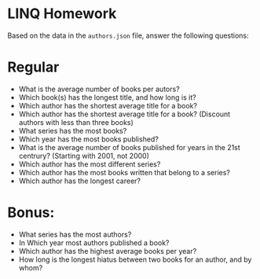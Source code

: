 # LINQ Homework

Based on the data in the `authors.json` file, answer the following questions:

# Regular

- What is the average number of books per autors?
- Which book(s) has the longest title, and how long is it?
- Which author has the shortest average title for a book?
- Which author has the shortest average title for a book? (Discount authors with less than three books)
- What series has the most books?
- Which year has the most books published?
- What is the average number of books published for years in the 21st centrury? (Starting with 2001, not 2000)
- Which author has the most different series?
- Which author has the most books written that belong to a series?
- Which author has the longest career?

# Bonus:

- What series has the most authors?
- In Which year most authors published a book?
- Which author has the highest average books per year?
- How long is the longest hiatus between two books for an author, and by whom?
